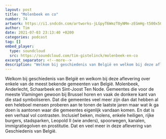 ```yaml
---
layout: post
title: "Molenbeek en co"
number: 74
artwork: https://i1.sndcdn.com/artworks-jLGpyT6WmzT0yNMm-zEGmHg-t500x500.jpg
author: Tim
date: 2021-07-03 23:13:40 +0200
categories: podcast
tag: []
embed_player:
  type: soundcloud
  src: https://soundcloud.com/tim-gistelinck/molenbeek-en-co
excerpt_separator: <!--more-->
description: "Welkom bij geschiedenis van België en welkom bij deze aflevering over enkele van de meest bekende gemeenten van België."
---
```

Welkom bij geschiedenis van België en welkom bij deze aflevering over enkele van de meest bekende gemeenten van België. Molenbeek, Anderlecht, Schaarbeek en Sint-Joost Ten Node. Gemeentes die voor de meeste Vlamingen gewoon bij Brussel horen en vaak de donkere kant van die stad symboliseren. Dat die gemeentes veel meer zijn dan dat hebben al een heleboel mensen proberen aan te tonen de laatste jaren maar wat ik ga doen is aantonen waar die gemeentes eigenlijk vandaan komen. En dat is een verhaal vol contrasten. Inclusief beken, molens, enkele heiligen, rijke burgers, stadsparken, Leopold II (wie anders), spoorwegen, kanalen, immigratiegolven en prostitutie. Dat en veel meer in deze aflevering van Geschiedenis van België.